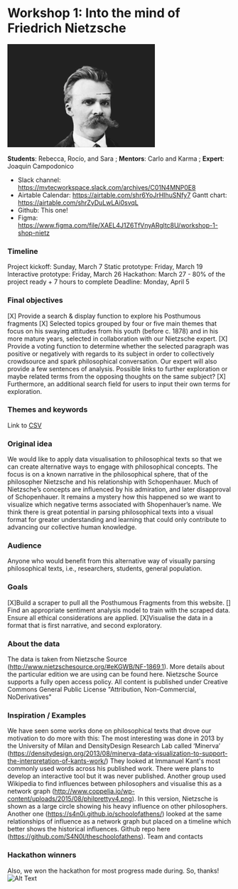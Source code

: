 # Workshop 1: Into the mind of Friedrich Nietzsche
![Alt Text](https://github.com/sarachodosh/workshop1-nietzsche/blob/main/nietzsche-app/public/build/assets/header1.gif?raw=true)

**Students**: Rebecca, Rocío, and Sara ; **Mentors**: Carlo and Karma ; **Expert**: Joaquin Campodonico

- Slack channel: https://mvtecworkspace.slack.com/archives/C01N4MNP0E8
- Airtable Calendar: https://airtable.com/shr6YoJrHIhuSNfy7 Gantt chart: https://airtable.com/shrZyDuLwLAi0svqL
- Github: This one! 
- Figma: https://www.figma.com/file/XAEL4J1Z6TfVnyARgltc8U/workshop-1-shop-nietz

### Timeline
Project kickoff: Sunday, March 7
Static prototype: Friday, March 19
Interactive prototype: Friday, March 26
Hackathon: March 27 - 80% of the project ready + 7 hours to complete
Deadline: Monday, April 5

### Final objectives
[X] Provide a search & display function to explore his Posthumous fragments
[X] Selected topics grouped by four or five main themes that focus on his swaying attitudes from his youth (before c. 1878) and in his more mature years, selected in collaboration with our Nietzsche expert.
[X] Provide a voting function to determine whether the selected paragraph was positive or negatively with regards to its subject in order to collectively crowdsource and spark philosophical conversation. Our expert will also provide a few sentences of analysis. Possible links to further exploration or maybe related terms from the opposing thoughts on the same subject?
[X] Furthermore, an additional search field for users to input their own terms for exploration.

### Themes and keywords
Link to [CSV](https://github.com/sarachodosh/workshop1-nietzsche/blob/main/themes.csv)


### Original idea
We would like to apply data visualisation to philosophical texts so that we can create alternative ways to engage with philosophical concepts. The focus is on a known narrative in the philosophical sphere, that of the philosopher Nietzsche and his relationship with Schopenhauer.
Much of Nietzsche’s concepts are influenced by his admiration, and later disapproval of Schopenhauer. It remains a mystery how this happened so we want to visualize which negative terms associated with Shopenhauer’s name.
We think there is great potential in parsing philosophical texts into a visual format for greater understanding and learning that could only contribute to advancing our collective human knowledge.

### Audience
Anyone who would benefit from this alternative way of visually parsing philosophical texts, i.e., researchers, students, general population.

### Goals
[X]Build a scraper to pull all the Posthumous Fragments from this website.
[] Find an appropriate sentiment analysis model to train with the scraped data. Ensure all ethical considerations are applied.
[X]Visualise the data in a format that is first narrative, and second exploratory.

### About the data
The data is taken from Nietzsche Source (http://www.nietzschesource.org/#eKGWB/NF-1869,1). More details about the particular edition we are using can be found here.
Nietzsche Source supports a fully open access policy. All content is published under Creative Commons General Public License "Attribution, Non-Commercial, NoDerivatives"

### Inspiration / Examples
We have seen some works done on philosophical texts that drove our motivation to do more with this:
The most interesting was done in 2013 by the University of Milan and DensityDesign Research Lab called ‘Minerva’ (https://densitydesign.org/2013/08/minerva-data-visualization-to-support-the-interpretation-of-kants-work/) They looked at Immanuel Kant's most commonly used words across his published work. There were plans to develop an interactive tool but it was never published.
Another group used Wikipedia to find influences between philosophers and visualise this as a network graph (http://www.coppelia.io/wp-content/uploads/2015/08/philprettyv4.png). In this version, Nietzsche is shown as a large circle showing his heavy influence on other philosophers.
Another one (https://s4n0i.github.io/schoolofathens/) looked at the same relationships of influence as a network graph but placed on a timeline which better shows the historical influences. Github repo here (https://github.com/S4N0I/theschoolofathens).
Team and contacts

### Hackathon winners
Also, we won the hackathon for most progress made during. So, thanks!
![Alt Text](https://media.giphy.com/media/mv7XeUdgS6yL6XcITA/giphy.gif)
